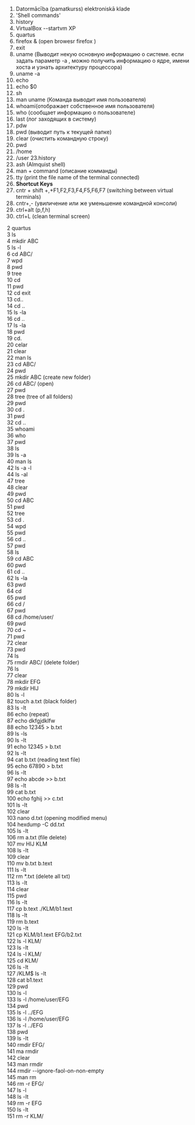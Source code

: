 1. Datormācība (pamatkurss) elektroniskā klade
2. 'Shell commands'
3. history
4. VirtualBox --startvm XP
5. quartus
6. firefox & (open browesr firefox )
7. exit
8. uname (Выводит некую основную информацию о системе. если задать параметр -a , можно получить информацию о ядре, имени хоста и узнать архитектуру процессора)
9. uname -a
10. echo
11. echo $0
12. sh
13. man uname  (Команда выводит имя пользователя)  
14. whoami(отображает собственное имя пользователя)
15. who (сообщает информацию о пользователе)
16. last (лог заходящих в систему)
17. pdw
18. pwd (выводит путь к текущей папке)
19. clear (очистить командную строку) 
20. pwd
21. /home
22. /user
23.history   
24. ash  (Almquist shell)
25. man + command (описание комманды)   
26. tty  (print the file name of the terminal connected) 
27. **Shortcut Keys** 
28. cntr + shift +,+F1,F2,F3,F4,F5,F6,F7 (switching between virtual terminals)
29. cntr+,- (увиличение или же уменьшение командной консоли) 
30. ctrl+alt (p,f,h)
31. ctrl+L  (clean terminal screen)

 2  quartus  
 3  ls  
 4  mkdir ABC  
 5  ls -l  
 6  cd ABC/  
 7  wpd  
 8  pwd  
 9  tree  
 10  cd  
 11  pwd  
 12  cd exit  
 13  cd..  
 14  cd ..  
 15  ls -la  
 16  cd ..  
 17  ls -la  
 18  pwd  
 19  cd.  
 20  celar  
 21  clear  
 22  man ls  
 23  cd ABC/  
 24  pwd  
 25  mkdir ABC (create new folder)  
 26  cd ABC/ (open)  
 27  pwd  
 28  tree (tree of all folders)  
 29  pwd  
 30  cd .  
 31  pwd  
 32  cd ..  
   35  whoami  
   36  who  
   37  pwd  
   38  ls  
   39  ls -a  
   40  man ls  
   42  ls -a -l  
   44  ls -al  
   47  tree  
   48  clear  
   49  pwd  
   50  cd ABC  
   51  pwd  
   52  tree  
   53  cd .  
   54  wpd  
   55  pwd  
   56  cd ..  
   57  pwd  
   58  ls  
   59  cd ABC  
   60  pwd  
   61  cd ..  
   62  ls -la    
   63  pwd     
   64  cd    
   65  pwd  
   66  cd /  
   67  pwd  
   68  cd /home/user/  
   69  pwd  
   70  cd ~  
   71  pwd  
   72  clear  
   73  pwd  
   74  ls  
   75  rmdir ABC/ (delete folder)  
   76  ls  
   77  clear  
   78  mkdir EFG  
   79  mkdir HIJ  
   80  ls -l  
   82  touch a.txt (black folder)  
   83  ls -lt  
   86  echo (repeat)   
   87  echo dkfgjdklfw  
   88  echo 12345 > b.txt  
   89  ls -ls  
   90  ls -lt  
   91  echo 12345 > b.txt  
   92  ls -lt  
   94  cat b.txt (reading text file)  
   95  echo 67890 > b.txt  
   96  ls -lt  
   97  echo abcde >> b.txt  
   98  ls -lt  
   99  cat b.txt  
  100  echo fghij >> c.txt  
  101  ls -lt  
  102  clear  
  103  nano d.txt (opening modified menu)  
  104  hexdump -C dd.txt  
  105  ls -lt  
  106  rm a.txt (file delete)  
  107  mv HIJ KLM  
  108  ls -lt  
  109  clear  
  110  mv b.txt b.text  
  111  ls -lt  
  112  rm *.txt (delete all txt)  
  113  ls -lt  
  114  clear  
  115  pwd  
  116  ls -lt  
  117  cp b.text ./KLM/b1.text  
  118  ls -lt  
  119  rm b.text  
  120  ls -lt  
  121  cp KLM/b1.text EFG/b2.txt  
  122  ls -l KLM/  
  123  ls -lt  
  124  ls -l KLM/  
  125  cd KLM/  
  126  ls -lt  
  127  /KLM$ ls -lt  
  128  cat b1.text  
  129  pwd    
  130  ls -l  
  133  ls -l /home/user/EFG  
  134  pwd  
  135  ls -l ../EFG  
  136  ls -l /home/user/EFG  
  137  ls -l ../EFG  
  138  pwd   
  139  ls -lt  
  140  rmdir EFG/  
  141  ma rmdir  
  142  clear  
  143  man rmdir  
  144  rmdir --ignore-faol-on-non-empty  
  145  man rm  
  146  rm -r EFG/  
  147  ls -l  
  148  ls -lt  
  149  rm -r EFG  
  150  ls -lt  
  151  rm -r KLM/  

